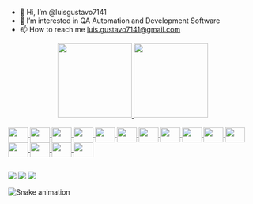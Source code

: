 - 👋 Hi, I’m @luisgustavo7141
- 👀 I’m interested in QA Automation and Development Software
- 📫 How to reach me luis.gustavo7141@gmail.com

<!---
luisgustavo7141/luisgustavo7141 is a ✨ special ✨ repository because its `README.md` (this file) appears on your GitHub profile.
You can click the Preview link to take a look at your changes.
--->

<div align="center">
  <a href="https://github.com/luisgustavo7141">
  <img height="150em" src="https://github-readme-stats.vercel.app/api?username=luisgustavo7141&show_icons=true&theme=nord&include_all_commits=true&count_private=true"/>
  <img height="150em" src="https://github-readme-stats.vercel.app/api/top-langs/?username=luisgustavo7141&layout=compact&langs_count=7&theme=nord&include_all_commits=true"/>
</div>

<div style="display: inline_block"><br>
  <img align="center"  height="30" width="40" src="https://cdn.jsdelivr.net/gh/devicons/devicon/icons/java/java-original-wordmark.svg">
  <img align="center"  height="30" width="40" src="https://cdn.jsdelivr.net/gh/devicons/devicon/icons/jenkins/jenkins-original.svg">
  <img align="center"  height="30" width="40" src="https://cdn.jsdelivr.net/gh/devicons/devicon/icons/jira/jira-original-wordmark.svg">
  <img align="center"  height="30" width="40" src="https://cdn.jsdelivr.net/gh/devicons/devicon/icons/selenium/selenium-original.svg">
  <img align="center"  height="30" width="40" src="https://cdn.jsdelivr.net/gh/devicons/devicon/icons/bitbucket/bitbucket-original-wordmark.svg">
  <img align="center"  height="30" width="40" src="https://cdn.jsdelivr.net/gh/devicons/devicon/icons/cucumber/cucumber-plain.svg">
  <img align="center"  height="30" width="40" src="https://cdn.jsdelivr.net/gh/devicons/devicon/icons/git/git-original-wordmark.svg">
  <img align="center"  height="30" width="40" src="https://cdn.jsdelivr.net/gh/devicons/devicon/icons/groovy/groovy-original.svg">
  <img align="center"  height="30" width="40" src="https://cdn.jsdelivr.net/gh/devicons/devicon/icons/javascript/javascript-original.svg">
  <img align="center"  height="30" width="40" src="https://cdn.jsdelivr.net/gh/devicons/devicon/icons/confluence/confluence-original-wordmark.svg" />
  <img align="center"  height="30" width="40" src="https://cdn.jsdelivr.net/gh/devicons/devicon/icons/docker/docker-original-wordmark.svg" />
  <img align="center"  height="30" width="40" src="https://cdn.jsdelivr.net/gh/devicons/devicon/icons/grafana/grafana-original-wordmark.svg" />
  <img align="center"  height="30" width="40" src="https://cdn.jsdelivr.net/gh/devicons/devicon/icons/oracle/oracle-original.svg" />
  <img align="center"  height="30" width="40" src="https://cdn.jsdelivr.net/gh/devicons/devicon/icons/subversion/subversion-original.svg" />
  <img align="center"  height="30" width="40" src="https://cdn.jsdelivr.net/gh/devicons/devicon/icons/visualstudio/visualstudio-plain.svg" />
</div>  
  
  ##
 
<div> 
  <a href="https://www.instagram.com/gustavobertoli_/" target="_blank"><img src="https://img.shields.io/badge/-Instagram-%23E4405F?style=for-the-badge&logo=instagram&logoColor=white" target="_blank"></a>
  <a href = "mailto:luis.gustavo7141@gmail.com"><img src="https://img.shields.io/badge/-Gmail-%23333?style=for-the-badge&logo=gmail&logoColor=white" target="_blank"></a>
  <a href="https://www.linkedin.com/in/luis-gustavo-bertoli-a3b90981/" target="_blank"><img src="https://img.shields.io/badge/-LinkedIn-%230077B5?style=for-the-badge&logo=linkedin&logoColor=white" target="_blank"></a> 
 
  ![Snake animation](https://github.com/luisgustavo7141/luisgustavo7141/blob/output/github-contribution-grid-snake.svg)
 
</div>  
